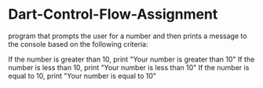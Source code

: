 # Dart-Control-Flow-Assignment
program that prompts the user for a number and then prints a message to the console based on the following criteria:

If the number is greater than 10, print "Your number is greater than 10"
If the number is less than 10, print "Your number is less than 10"
If the number is equal to 10, print "Your number is equal to 10"
